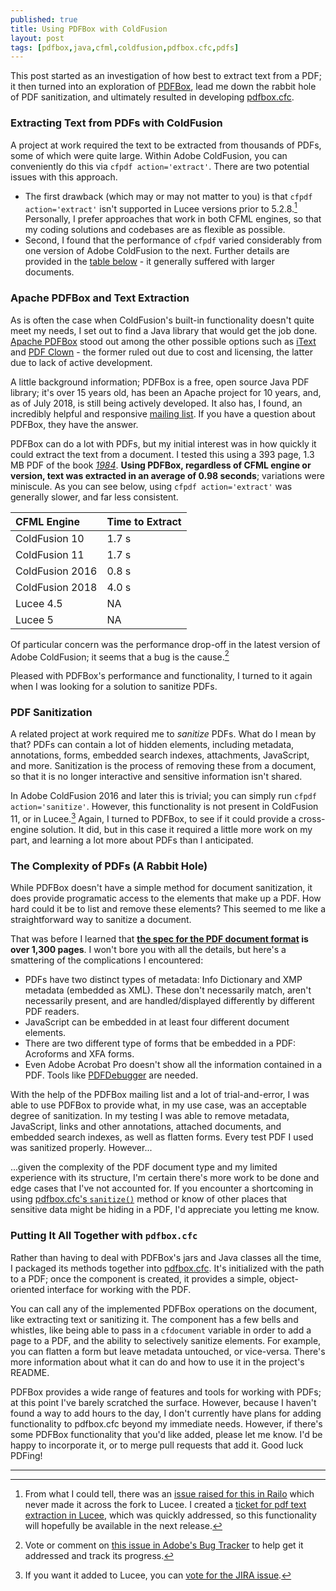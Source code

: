 ```yaml
---
published: true
title: Using PDFBox with ColdFusion
layout: post
tags: [pdfbox,java,cfml,coldfusion,pdfbox.cfc,pdfs]
---
```

This post started as an investigation of how best to extract text from a PDF; it then turned into an exploration of [PDFBox](https://pdfbox.apache.org/), lead me down the rabbit hole of PDF sanitization, and ultimately resulted in developing [pdfbox.cfc](https://github.com/mjclemente/pdfbox.cfc).
<!--more-->

### Extracting Text from PDFs with ColdFusion
A project at work required the text to be extracted from thousands of PDFs, some of which were quite large. Within Adobe ColdFusion, you can conveniently do this via `cfpdf action='extract'`. There are two potential issues with this approach.

* The first drawback (which may or may not matter to you) is that `cfpdf action='extract'` isn't supported in Lucee versions prior to 5.2.8.[^1] Personally, I prefer approaches that work in both CFML engines, so that my coding solutions and codebases are as flexible as possible.
* Second, I found that the performance of `cfpdf` varied considerably from one version of Adobe ColdFusion to the next. Further details are provided in the [table below](#cfpdf-performance-by-engine) - it generally suffered with larger documents.

### Apache PDFBox and Text Extraction
As is often the case when ColdFusion's built-in functionality doesn't quite meet my needs, I set out to find a Java library that would get the job done. [Apache PDFBox](https://pdfbox.apache.org/) stood out among the other possible options such as [iText](https://itextpdf.com/) and [PDF Clown](https://pdfclown.org/) - the former ruled out due to cost and licensing, the latter due to lack of active development.

A little background information; PDFBox is a free, open source Java PDF library; it's over 15 years old, has been an Apache project for 10 years, and, as of July 2018, is still being actively developed. It also has, I found, an incredibly helpful and responsive [mailing list](https://lists.apache.org/list.html?users@pdfbox.apache.org). If you have a question about PDFBox, they have the answer.

PDFBox can do a lot with PDFs, but my initial interest was in how quickly it could extract the text from a document. I tested this using a 393 page, 1.3 MB PDF of the book [_1984_](https://www.planetebook.com/free-ebooks/1984.pdf). __Using PDFBox, regardless of CFML engine or version, text was extracted in an average of 0.98 seconds__; variations were miniscule. As you can see below, using `cfpdf action='extract'` was generally slower, and far less consistent.

| CFML Engine <a name="cfpdf-performance-by-engine"></a> | Time to Extract |
|:---------------------------------|:--------|
| ColdFusion 10                    | 1.7 s   |
| ColdFusion 11                    | 1.7 s   |
| ColdFusion 2016                  | 0.8 s   |
| ColdFusion 2018                  | 4.0 s   |
| Lucee 4.5                        | NA      |
| Lucee 5                          | NA      |

Of particular concern was the performance drop-off in the latest version of Adobe ColdFusion; it seems that a bug is the cause.[^2]

Pleased with PDFBox's performance and functionality, I turned to it again when I was looking for a solution to sanitize PDFs.

### PDF Sanitization
A related project at work required me to _sanitize_ PDFs. What do I mean by that? PDFs can contain a lot of hidden elements, including metadata, annotations, forms, embedded search indexes, attachments, JavaScript, and more. Sanitization is the process of removing these from a document, so that it is no longer interactive and sensitive information isn't shared.

In Adobe ColdFusion 2016 and later this is trivial; you can simply run `cfpdf action='sanitize'`. However, this functionality is not present in ColdFusion 11, or in Lucee.[^3] Again, I turned to PDFBox, to see if it could provide a cross-engine solution. It did, but in this case it required a little more work on my part, and learning a lot more about PDFs than I anticipated.

### The Complexity of PDFs (A Rabbit Hole)
While PDFBox doesn't have a simple method for document sanitization, it does provide programatic access to the elements that make up a PDF. How hard could it be to list and remove these elements? This seemed to me like a straightforward way to sanitize a document.

That was before I learned that __[the spec for the PDF document format](https://www.adobe.com/content/dam/acom/en/devnet/acrobat/pdfs/pdf_reference_1-7.pdf) is over 1,300 pages__. I won't bore you with all the details, but here's a smattering of the complications I encountered:

* PDFs have two distinct types of metadata: Info Dictionary and XMP metadata (embedded as XML). These don't necessarily match, aren't necessarily present, and are handled/displayed differently by different PDF readers.
* JavaScript can be embedded in at least four different document elements.
* There are two different type of forms that be embedded in a PDF: Acroforms and XFA forms.
* Even Adobe Acrobat Pro doesn't show all the information contained in a PDF. Tools like [PDFDebugger](https://pdfbox.apache.org/2.0/commandline.html#pdfdebugger) are needed.

With the help of the PDFBox mailing list and a lot of trial-and-error, I was able to use PDFBox to provide what, in my use case, was an acceptable degree of sanitization. In my testing I was able to remove metadata, JavaScript, links and other annotations, attached documents, and embedded search indexes, as well as flatten forms. Every test PDF I used was sanitized properly. However...

...given the complexity of the PDF document type and my limited experience with its structure, I'm certain there's more work to be done and edge cases that I've not accounted for. If you encounter a shortcoming in using [pdfbox.cfc's `sanitize()`](https://github.com/mjclemente/pdfbox.cfc#sanitize) method or know of other places that sensitive data might be hiding in a PDF, I'd appreciate you letting me know.

### Putting It All Together with `pdfbox.cfc`
Rather than having to deal with PDFBox's jars and Java classes all the time, I packaged its methods together into [pdfbox.cfc](https://github.com/mjclemente/pdfbox.cfc). It's initialized with the path to a PDF; once the component is created, it provides a simple, object-oriented interface for working with the PDF.

You can call any of the implemented PDFBox operations on the document, like extracting text or sanitizing it. The component has a few bells and whistles, like being able to pass in a `cfdocument` variable in order to add a page to a PDF, and the ability to selectively sanitize elements. For example, you can flatten a form but leave metadata untouched, or vice-versa. There's more information about what it can do and how to use it in the project's README.

PDFBox provides a wide range of features and tools for working with PDFs; at this point I've barely scratched the surface. However, because I haven't found a way to add hours to the day, I don't currently have plans for adding functionality to pdfbox.cfc beyond my immediate needs. However, if there's some PDFBox functionality that you'd like added, please let me know. I'd be happy to incorporate it, or to merge pull requests that add it. Good luck PDFing!

___
[^1]:From what I could tell, there was an [issue raised for this in Railo](https://issues.jboss.org/browse/RAILO-1559) which never made it across the fork to Lucee. I created a [ticket for pdf text extraction in Lucee](https://luceeserver.atlassian.net/browse/LDEV-1941), which was quickly addressed, so this functionality will hopefully be available in the next release.
[^2]:Vote or comment on [this issue in Adobe's Bug Tracker](https://tracker.adobe.com/#/view/CF-4203233) to help get it addressed and track its progress.
[^3]:If you want it added to Lucee, you can [vote for the JIRA issue](https://luceeserver.atlassian.net/browse/LDEV-1825).